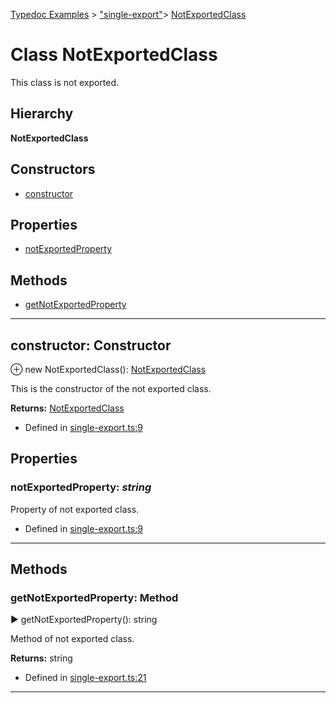 [Typedoc Examples](../index.md) >  ["single-export"](../modules/_single_export_.md)>  [NotExportedClass](../classes/_single_export_.notexportedclass.md)
# Class NotExportedClass


<p>This class is not exported.</p>








## Hierarchy
**NotExportedClass**








## Constructors
* [constructor](../classes/_single_export_.notexportedclass.md#constructor)

## Properties
* [notExportedProperty](../classes/_single_export_.notexportedclass.md#notexportedproperty)

## Methods
* [getNotExportedProperty](../classes/_single_export_.notexportedclass.md#getnotexportedproperty)

---




<a id="constructor"></a>
## constructor: Constructor


⊕ new NotExportedClass(): [NotExportedClass](../classes/_single_export_.notexportedclass.md)


<p>This is the constructor of the not exported class.</p>










**Returns:** [NotExportedClass](../classes/_single_export_.notexportedclass.md)







* Defined in [single-export.ts:9](https://github.com/tgreyuk/typedoc-plugin-markdown/blob/04105dc/samples/src/typedoc/single-export.ts#L9)












## Properties

<a id="notexportedproperty"></a>

###  notExportedProperty:  *string* 


<p>Property of not exported class.</p>










* Defined in [single-export.ts:9](https://github.com/tgreyuk/typedoc-plugin-markdown/blob/04105dc/samples/src/typedoc/single-export.ts#L9)






----


## Methods

<a id="getnotexportedproperty"></a>
###  getNotExportedProperty: Method

► getNotExportedProperty(): string


<p>Method of not exported class.</p>










**Returns:** string







* Defined in [single-export.ts:21](https://github.com/tgreyuk/typedoc-plugin-markdown/blob/04105dc/samples/src/typedoc/single-export.ts#L21)









---



